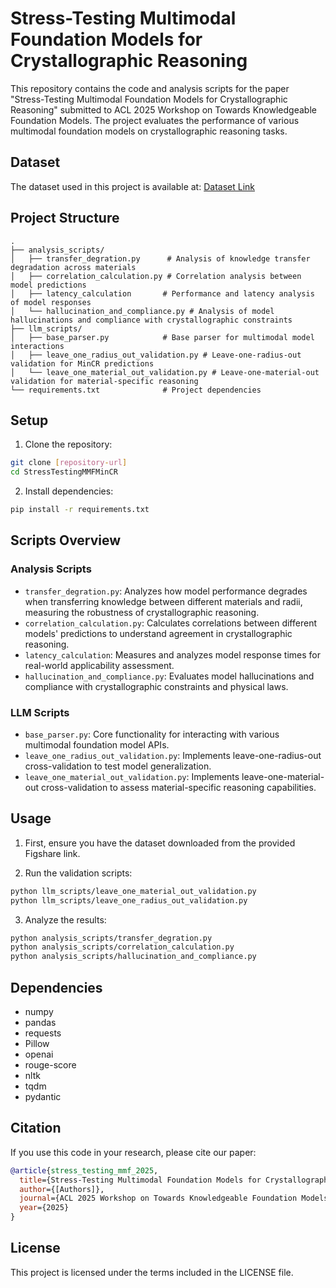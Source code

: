 # Stress-Testing Multimodal Foundation Models for Crystallographic Reasoning

This repository contains the code and analysis scripts for the paper "Stress-Testing Multimodal Foundation Models for Crystallographic Reasoning" submitted to ACL 2025 Workshop on Towards Knowledgeable Foundation Models. The project evaluates the performance of various multimodal foundation models on crystallographic reasoning tasks.

## Dataset

The dataset used in this project is available at: [Dataset Link](https://figshare.com/s/4704f61d44a1f2ca63c5)

## Project Structure

```
.
├── analysis_scripts/
│   ├── transfer_degration.py      # Analysis of knowledge transfer degradation across materials
│   ├── correlation_calculation.py # Correlation analysis between model predictions
│   ├── latency_calculation       # Performance and latency analysis of model responses
│   └── hallucination_and_compliance.py # Analysis of model hallucinations and compliance with crystallographic constraints
├── llm_scripts/
│   ├── base_parser.py            # Base parser for multimodal model interactions
│   ├── leave_one_radius_out_validation.py # Leave-one-radius-out validation for MinCR predictions
│   └── leave_one_material_out_validation.py # Leave-one-material-out validation for material-specific reasoning
└── requirements.txt              # Project dependencies
```

## Setup

1. Clone the repository:
```bash
git clone [repository-url]
cd StressTestingMMFMinCR
```

2. Install dependencies:
```bash
pip install -r requirements.txt
```

## Scripts Overview

### Analysis Scripts

- `transfer_degration.py`: Analyzes how model performance degrades when transferring knowledge between different materials and radii, measuring the robustness of crystallographic reasoning.
- `correlation_calculation.py`: Calculates correlations between different models' predictions to understand agreement in crystallographic reasoning.
- `latency_calculation`: Measures and analyzes model response times for real-world applicability assessment.
- `hallucination_and_compliance.py`: Evaluates model hallucinations and compliance with crystallographic constraints and physical laws.

### LLM Scripts

- `base_parser.py`: Core functionality for interacting with various multimodal foundation model APIs.
- `leave_one_radius_out_validation.py`: Implements leave-one-radius-out cross-validation to test model generalization.
- `leave_one_material_out_validation.py`: Implements leave-one-material-out cross-validation to assess material-specific reasoning capabilities.

## Usage

1. First, ensure you have the dataset downloaded from the provided Figshare link.

2. Run the validation scripts:
```bash
python llm_scripts/leave_one_material_out_validation.py
python llm_scripts/leave_one_radius_out_validation.py
```

3. Analyze the results:
```bash
python analysis_scripts/transfer_degration.py
python analysis_scripts/correlation_calculation.py
python analysis_scripts/hallucination_and_compliance.py
```

## Dependencies

- numpy
- pandas
- requests
- Pillow
- openai
- rouge-score
- nltk
- tqdm
- pydantic

## Citation

If you use this code in your research, please cite our paper:

```bibtex
@article{stress_testing_mmf_2025,
  title={Stress-Testing Multimodal Foundation Models for Crystallographic Reasoning},
  author={[Authors]},
  journal={ACL 2025 Workshop on Towards Knowledgeable Foundation Models},
  year={2025}
}
```

## License

This project is licensed under the terms included in the LICENSE file.
